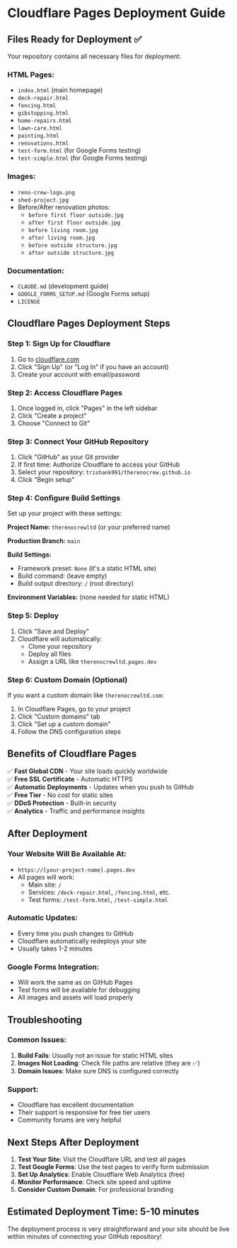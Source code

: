 # Cloudflare Pages Deployment Guide

## Files Ready for Deployment ✅

Your repository contains all necessary files for deployment:

### HTML Pages:
- `index.html` (main homepage)
- `deck-repair.html`
- `fencing.html` 
- `gibstopping.html`
- `home-repairs.html`
- `lawn-care.html`
- `painting.html`
- `renovations.html`
- `test-form.html` (for Google Forms testing)
- `test-simple.html` (for Google Forms testing)

### Images:
- `reno-crew-logo.png`
- `shed-project.jpg`
- Before/After renovation photos:
  - `before first floor outside.jpg`
  - `after first floor outside.jpg`
  - `before living room.jpg`
  - `after living room.jpg`
  - `before outside structure.jpg`
  - `after outside structure.jpg`

### Documentation:
- `CLAUDE.md` (development guide)
- `GOOGLE_FORMS_SETUP.md` (Google Forms setup)
- `LICENSE`

## Cloudflare Pages Deployment Steps

### Step 1: Sign Up for Cloudflare
1. Go to [cloudflare.com](https://cloudflare.com)
2. Click "Sign Up" (or "Log In" if you have an account)
3. Create your account with email/password

### Step 2: Access Cloudflare Pages
1. Once logged in, click "Pages" in the left sidebar
2. Click "Create a project"
3. Choose "Connect to Git"

### Step 3: Connect Your GitHub Repository
1. Click "GitHub" as your Git provider
2. If first time: Authorize Cloudflare to access your GitHub
3. Select your repository: `trishank991/therenocrew.github.io`
4. Click "Begin setup"

### Step 4: Configure Build Settings
Set up your project with these settings:

**Project Name:** `therenocrewltd` (or your preferred name)

**Production Branch:** `main`

**Build Settings:**
- Framework preset: `None` (it's a static HTML site)
- Build command: (leave empty)
- Build output directory: `/` (root directory)

**Environment Variables:** (none needed for static HTML)

### Step 5: Deploy
1. Click "Save and Deploy"
2. Cloudflare will automatically:
   - Clone your repository
   - Deploy all files
   - Assign a URL like `therenocrewltd.pages.dev`

### Step 6: Custom Domain (Optional)
If you want a custom domain like `therenocrewltd.com`:

1. In Cloudflare Pages, go to your project
2. Click "Custom domains" tab
3. Click "Set up a custom domain"
4. Follow the DNS configuration steps

## Benefits of Cloudflare Pages

✅ **Fast Global CDN** - Your site loads quickly worldwide  
✅ **Free SSL Certificate** - Automatic HTTPS  
✅ **Automatic Deployments** - Updates when you push to GitHub  
✅ **Free Tier** - No cost for static sites  
✅ **DDoS Protection** - Built-in security  
✅ **Analytics** - Traffic and performance insights  

## After Deployment

### Your Website Will Be Available At:
- `https://[your-project-name].pages.dev`
- All pages will work:
  - Main site: `/`
  - Services: `/deck-repair.html`, `/fencing.html`, etc.
  - Test forms: `/test-form.html`, `/test-simple.html`

### Automatic Updates:
- Every time you push changes to GitHub
- Cloudflare automatically redeploys your site
- Usually takes 1-2 minutes

### Google Forms Integration:
- Will work the same as on GitHub Pages
- Test forms will be available for debugging
- All images and assets will load properly

## Troubleshooting

### Common Issues:
1. **Build Fails**: Usually not an issue for static HTML sites
2. **Images Not Loading**: Check file paths are relative (they are ✅)
3. **Domain Issues**: Make sure DNS is configured correctly

### Support:
- Cloudflare has excellent documentation
- Their support is responsive for free tier users
- Community forums are very helpful

## Next Steps After Deployment

1. **Test Your Site**: Visit the Cloudflare URL and test all pages
2. **Test Google Forms**: Use the test pages to verify form submission
3. **Set Up Analytics**: Enable Cloudflare Web Analytics (free)
4. **Monitor Performance**: Check site speed and uptime
5. **Consider Custom Domain**: For professional branding

## Estimated Deployment Time: 5-10 minutes

The deployment process is very straightforward and your site should be live within minutes of connecting your GitHub repository!